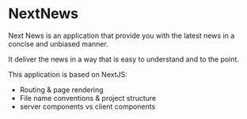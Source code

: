 # NextNews

Next News is an application that provide you with the latest news in a concise and unbiased manner. 


It deliver the news in a way that is easy to understand and to the point. 


This application is based on NextJS:

* Routing & page rendering
* File name conventions & project structure
* server components vs client components
